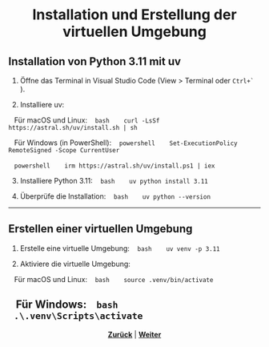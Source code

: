 # <p align="center">Installation und Erstellung der virtuellen Umgebung</p>

## Installation von Python 3.11 mit uv

1. Öffne das Terminal in Visual Studio Code (View > Terminal oder ``Ctrl+` ``).

2. Installiere uv:

   Für macOS und Linux:
   ```bash
   curl -LsSf https://astral.sh/uv/install.sh | sh
   ```

   Für Windows (in PowerShell):
   ```powershell
   Set-ExecutionPolicy RemoteSigned -Scope CurrentUser
   ```

   ```powershell
   irm https://astral.sh/uv/install.ps1 | iex
   ```

3. Installiere Python 3.11:
   ```bash
   uv python install 3.11
   ```

4. Überprüfe die Installation:
   ```bash
   uv python --version
   ```

---

## Erstellen einer virtuellen Umgebung

1. Erstelle eine virtuelle Umgebung:
   ```bash
   uv venv -p 3.11
   ```

2. Aktiviere die virtuelle Umgebung:

   Für macOS und Linux:
   ```bash
   source .venv/bin/activate
   ```

   Für Windows:
   ```bash
   .\.venv\Scripts\activate
   ```
---

<p align="center"><a href="/docs/06-entwicklung/04-python/01-einstieg/01-virtuelle_umgebungen/README.md"><strong>Zurück</strong></a> | <a href="/docs/06-entwicklung/04-python/01-einstieg/03-grundkonzept_bsp/README.md"><strong>Weiter</strong></a></p>